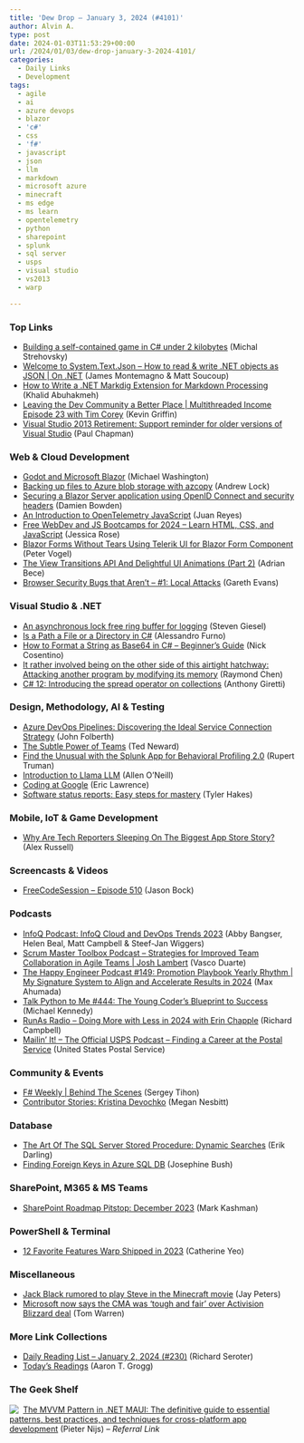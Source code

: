 ```yaml
---
title: 'Dew Drop – January 3, 2024 (#4101)'
author: Alvin A.
type: post
date: 2024-01-03T11:53:29+00:00
url: /2024/01/03/dew-drop-january-3-2024-4101/
categories:
  - Daily Links
  - Development
tags:
  - agile
  - ai
  - azure devops
  - blazor
  - 'c#'
  - css
  - 'f#'
  - javascript
  - json
  - llm
  - markdown
  - microsoft azure
  - minecraft
  - ms edge
  - ms learn
  - opentelemetry
  - python
  - sharepoint
  - splunk
  - sql server
  - usps
  - visual studio
  - vs2013
  - warp

---
```

### <a name="top"></a>Top Links

  * <a href="https://migeel.sk/blog/2024/01/02/building-a-self-contained-game-in-csharp-under-2-kilobytes/" target="_blank" rel="noopener">Building a self-contained game in C# under 2 kilobytes</a> (Michal Strehovsky)
  * <a href="http://www.youtube.com/watch?v=4pqHLyhnuUY" target="_blank" rel="noopener">Welcome to System.Text.Json &#8211; How to read & write .NET objects as JSON | On .NET</a> (James Montemagno & Matt Soucoup)
  * <a href="https://khalidabuhakmeh.com/how-to-write-a-dotnet-markdig-extension-for-markdown-processing" target="_blank" rel="noopener">How to Write a .NET Markdig Extension for Markdown Processing</a> (Khalid Abuhakmeh)
  * <a href="https://share.transistor.fm/s/542481a5" target="_blank" rel="noopener">Leaving the Dev Community a Better Place | Multithreaded Income Episode 23 with Tim Corey</a> (Kevin Griffin)
  * <a href="https://devblogs.microsoft.com/visualstudio/visual-studio-2013-retirement-support-reminder-for-older-versions-of-visual-studio/" target="_blank" rel="noopener">Visual Studio 2013 Retirement: Support reminder for older versions of Visual Studio</a> (Paul Chapman)



### <a name="web"></a>Web & Cloud Development

  * <a href="https://blazorhelpwebsite.com/ViewBlogPost/14069" target="_blank" rel="noopener">Godot and Microsoft Blazor</a> (Michael Washington)
  * <a href="https://andrewlock.net/backing-up-files-to-azure-blob-storage-with-azcopy/" target="_blank" rel="noopener">Backing up files to Azure blob storage with azcopy</a> (Andrew Lock)
  * <a href="https://damienbod.com/2024/01/03/securing-a-blazor-server-application-using-openid-connect-and-security-headers/" target="_blank" rel="noopener">Securing a Blazor Server application using OpenID Connect and security headers</a> (Damien Bowden)
  * <a href="https://stackify.com/an-introduction-to-opentelemetry-javascript/" target="_blank" rel="noopener">An Introduction to OpenTelemetry JavaScript</a> (Juan Reyes)
  * <a href="https://www.freecodecamp.org/news/free-webdev-and-js-bootcamps/" target="_blank" rel="noopener">Free WebDev and JS Bootcamps for 2024 – Learn HTML, CSS, and JavaScript</a> (Jessica Rose)
  * <a href="https://www.telerik.com/blogs/blazor-forms-without-tears-using-telerik-ui-blazor-form-component" target="_blank" rel="noopener">Blazor Forms Without Tears Using Telerik UI for Blazor Form Component</a> (Peter Vogel)
  * <a href="https://smashingmagazine.com/2024/01/view-transitions-api-ui-animations-part2/" target="_blank" rel="noopener">The View Transitions API And Delightful UI Animations (Part 2)</a> (Adrian Bece)
  * <a href="https://microsoftedge.github.io/edgevr/posts/Browser-Security-Bugs-that-Aren-t-part-1/" target="_blank" rel="noopener">Browser Security Bugs that Aren&#8217;t &#8211; #1: Local Attacks</a> (Gareth Evans)



### <a name="dotnet"></a>Visual Studio & .NET

  * <a href="https://steven-giesel.com/blogPost/11f0ded8-7119-4cfc-b7cf-317ff73fb671" target="_blank" rel="noopener">An asynchronous lock free ring buffer for logging</a> (Steven Giesel)
  * <a href="https://code-maze.com/csharp-path-file-or-directory/" target="_blank" rel="noopener">Is a Path a File or a Directory in C#</a> (Alessandro Furno)
  * <a href="https://www.devleader.ca/2024/01/02/how-to-format-a-string-as-base64-in-csharp-beginners-guide/" target="_blank" rel="noopener">How to Format a String as Base64 in C# – Beginner’s Guide</a> (Nick Cosentino)
  * <a href="https://devblogs.microsoft.com/oldnewthing/20240102-00/?p=109217" target="_blank" rel="noopener">It rather involved being on the other side of this airtight hatchway: Attacking another program by modifying its memory</a> (Raymond Chen)
  * <a href="https://anthonygiretti.com/2024/01/03/c-12-introducing-the-spread-operator-on-collections/" target="_blank" rel="noopener">C# 12: Introducing the spread operator on collections</a> (Anthony Giretti)



### <a name="design"></a>Design, Methodology, AI & Testing

  * <a href="https://techcommunity.microsoft.com/t5/healthcare-and-life-sciences/azure-devops-pipelines-discovering-the-ideal-service-connection/ba-p/4013027" target="_blank" rel="noopener">Azure DevOps Pipelines: Discovering the Ideal Service Connection Strategy</a> (John Folberth)
  * <a href="http://blogs.newardassociates.com/blog/2024/the-power-of-teams.html" target="_blank" rel="noopener">The Subtle Power of Teams</a> (Ted Neward)
  * <a href="https://www.splunk.com/en_us/blog/tips-and-tricks/find-the-unusual-with-the-splunk-app-for-behavioral-profiling-2-0.html" target="_blank" rel="noopener">Find the Unusual with the Splunk App for Behavioral Profiling 2.0</a> (Rupert Truman)
  * <a href="https://www.c-sharpcorner.com/article/introduction-to-llama-llm/" target="_blank" rel="noopener">Introduction to Llama LLM</a> (Allen O&#8217;Neill)
  * <a href="https://textslashplain.com/2024/01/02/coding-at-google/" target="_blank" rel="noopener">Coding at Google</a> (Eric Lawrence)
  * <a href="https://www.7pace.com/blog/software-status-reports" target="_blank" rel="noopener">Software status reports: Easy steps for mastery</a> (Tyler Hakes)



### <a name="mobile"></a>Mobile, IoT & Game Development

  * <a href="https://infrequently.org/2024/01/the-web-is-the-app-store/" target="_blank" rel="noopener">Why Are Tech Reporters Sleeping On The Biggest App Store Story?</a> (Alex Russell)



### <a name="videos"></a>Screencasts & Videos

  * <a href="http://www.youtube.com/watch?v=J-XpO2zlG0M" target="_blank" rel="noopener">FreeCodeSession &#8211; Episode 510</a> (Jason Bock)



### <a name="podcasts"></a>Podcasts

  * <a href="https://www.infoq.com/podcasts/infoq-cloud-devops-trends-2023/" target="_blank" rel="noopener">InfoQ Podcast: InfoQ Cloud and DevOps Trends 2023</a> (Abby Bangser, Helen Beal, Matt Campbell & Steef-Jan Wiggers)
  * <a href="https://scrummastertoolbox.libsyn.com/strategies-for-improved-team-collaboration-in-agile-teams-josh-lambert" target="_blank" rel="noopener">Scrum Master Toolbox Podcast &#8211; Strategies for Improved Team Collaboration in Agile Teams | Josh Lambert</a> (Vasco Duarte)
  * <a href="https://oasisofcourage.com/149-promotion-playbook-yearly-rhythm-my-signature-system-to-align-and-accelerate-results-in-2024/" target="_blank" rel="noopener">The Happy Engineer Podcast #149: Promotion Playbook Yearly Rhythm | My Signature System to Align and Accelerate Results in 2024</a> (Max Ahumada)
  * <a href="https://talkpython.fm/episodes/show/444/the-young-coders-blueprint-to-success" target="_blank" rel="noopener">Talk Python to Me #444: The Young Coder&#8217;s Blueprint to Success</a> (Michael Kennedy)
  * <a href="https://runasradio.com/Shows/Show/913" target="_blank" rel="noopener">RunAs Radio &#8211; Doing More with Less in 2024 with Erin Chapple</a> (Richard Campbell)
  * <a href="https://podcasts.apple.com/us/podcast/finding-a-career-at-the-postal-service/id1587184784?i=1000640331026" target="_blank" rel="noopener">Mailin’ It! &#8211; The Official USPS Podcast &#8211; Finding a Career at the Postal Service</a> (United States Postal Service)



### <a name="events"></a>Community & Events

  * <a href="https://sergeytihon.com/2024/01/02/f-weekly-behind-the-scenes/" target="_blank" rel="noopener">F# Weekly | Behind The Scenes</a> (Sergey Tihon)
  * <a href="https://techcommunity.microsoft.com/t5/azure-developer-community-blog/contributor-stories-kristina-devochko/ba-p/4017860" target="_blank" rel="noopener">Contributor Stories: Kristina Devochko</a> (Megan Nesbitt)



### <a name="sql"></a>Database

  * <a href="https://erikdarling.com/the-art-of-the-sql-server-stored-procedure-dynamic-searches/" target="_blank" rel="noopener">The Art Of The SQL Server Stored Procedure: Dynamic Searches</a> (Erik Darling)
  * <a href="https://sqlkitty.com/find-fkeys-azure-sql/" target="_blank" rel="noopener">Finding Foreign Keys in Azure SQL DB</a> (Josephine Bush)



### <a name="sp"></a>SharePoint, M365 & MS Teams

  * <a href="https://techcommunity.microsoft.com/t5/microsoft-sharepoint-blog/sharepoint-roadmap-pitstop-december-2023/ba-p/4016731" target="_blank" rel="noopener">SharePoint Roadmap Pitstop: December 2023</a> (Mark Kashman)



### <a name="ps"></a>PowerShell & Terminal

  * <a href="https://www.warp.dev/blog/12-favorite-features-warp-shipped-in-2023" target="_blank" rel="noopener">12 Favorite Features Warp Shipped in 2023</a> (Catherine Yeo)



### <a name="misc"></a>Miscellaneous

  * <a href="https://www.theverge.com/2024/1/2/24022838/jack-black-steve-minecraft-movie" target="_blank" rel="noopener">Jack Black rumored to play Steve in the Minecraft movie</a> (Jay Peters)
  * <a href="https://www.theverge.com/2024/1/2/24022293/microsoft-activision-blizzard-cma-tough-fair-comments-brad-smith" target="_blank" rel="noopener">Microsoft now says the CMA was ‘tough and fair’ over Activision Blizzard deal</a> (Tom Warren)



### <a name="links"></a>More Link Collections

  * <a href="https://seroter.com/2024/01/02/daily-reading-list-january-2-2024-230/" target="_blank" rel="noopener">Daily Reading List – January 2, 2024 (#230)</a> (Richard Seroter)
  * <a href="https://aarontgrogg.com/blog/2024/01/03/todays-readings-387/" target="_blank" rel="noopener">Today’s Readings</a> (Aaron T. Grogg)



### <a name="shelf"></a>The Geek Shelf

<a href="https://www.amazon.com/dp/1805125001/?coliid=IM52BI3LSTOHC&colid=11IRTT9ABNM84&psc=1&ref_=list_c_wl_lv_ov_lig_dp_it" target="_blank" rel="noopener"><img decoding="async" align="left" style="margin: 0px 4px 0px 0px; border: 0px currentcolor; border-image: none; float: left; display: inline; background-image: none;" src="https://m.media-amazon.com/images/I/41PnyKvMHDL._SS135_.jpg" border="0" /></a>&nbsp;<a href="https://www.amazon.com/dp/1805125001/?coliid=IM52BI3LSTOHC&colid=11IRTT9ABNM84&psc=1&ref_=list_c_wl_lv_ov_lig_dp_it" target="_blank" rel="noopener">The MVVM Pattern in .NET MAUI: The definitive guide to essential patterns, best practices, and techniques for cross-platform app development</a> (Pieter Nijs) _&#8211; Referral Link_